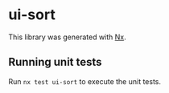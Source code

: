 # ui-sort

This library was generated with [Nx](https://nx.dev).


## Running unit tests

Run `nx test ui-sort` to execute the unit tests.

